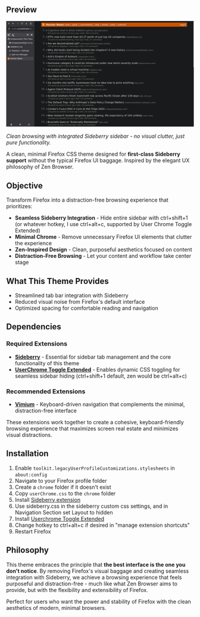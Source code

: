 ## Preview

![Demo Screenshot](demo.png)

*Clean browsing with integrated Sideberry sidebar - no visual clutter, just pure functionality.*

A clean, minimal Firefox CSS theme designed for **first-class Sideberry support** without the typical Firefox UI baggage. Inspired by the elegant UX philosophy of Zen Browser.

## Objective

Transform Firefox into a distraction-free browsing experience that prioritizes:

- **Seamless Sideberry Integration** - Hide entire sidebar with ctrl+shift+1 (or whatever hotkey, I use ctrl+alt+c, supported by User Chrome Toggle Extended)
- **Minimal Chrome** - Remove unnecessary Firefox UI elements that clutter the experience  
- **Zen-Inspired Design** - Clean, purposeful aesthetics focused on content
- **Distraction-Free Browsing** - Let your content and workflow take center stage


## What This Theme Provides

- Streamlined tab bar integration with Sideberry
- Reduced visual noise from Firefox's default interface
- Optimized spacing for comfortable reading and navigation

## Dependencies

### Required Extensions
- **[Sideberry](https://addons.mozilla.org/en-US/firefox/addon/sidebery/)** - Essential for sidebar tab management and the core functionality of this theme
- **[UserChrome Toggle Extended](https://addons.mozilla.org/en-US/firefox/addon/userchrome-toggle-extended/)** - Enables dynamic CSS toggling for seamless sidebar hiding (ctrl+shift+1 default, zen would be ctrl+alt+c)

### Recommended Extensions
- **[Vimium](https://addons.mozilla.org/en-US/firefox/addon/vimium-ff/)** - Keyboard-driven navigation that complements the minimal, distraction-free interface

These extensions work together to create a cohesive, keyboard-friendly browsing experience that maximizes screen real estate and minimizes visual distractions.

## Installation

1. Enable `toolkit.legacyUserProfileCustomizations.stylesheets` in `about:config`
2. Navigate to your Firefox profile folder
3. Create a `chrome` folder if it doesn't exist
4. Copy `userChrome.css` to the `chrome` folder
5. Install [Sideberry extension](https://addons.mozilla.org/en-US/firefox/addon/sidebery/)
6. Use sideberry.css in the sideberry custom css settings, and in Navigation Section set Layout to hidden
7. Install [Userchrome Toggle Extended](https://addons.mozilla.org/en-US/firefox/addon/userchrome-toggle-extended/)
8. Change hotkey to ctrl+alt+c if desired in "manage extension shortcuts"
9. Restart Firefox

## Philosophy

This theme embraces the principle that **the best interface is the one you don't notice**. By removing Firefox's visual baggage and creating seamless integration with Sideberry, we achieve a browsing experience that feels purposeful and distraction-free - much like what Zen Browser aims to provide, but with the flexibility and extensibility of Firefox.

Perfect for users who want the power and stability of Firefox with the clean aesthetics of modern, minimal browsers.
